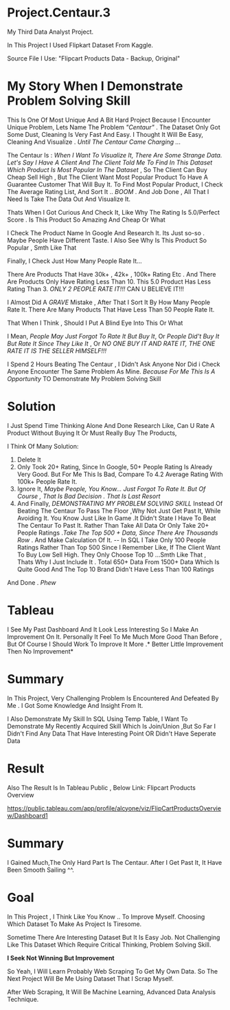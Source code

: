 # Project.Centaur.3
My Third Data Analyst Project.

In This Project I Used Flipkart Dataset From Kaggle.

Source File I Use: "Flipcart Products Data - Backup, Original"

# My Story When I Demonstrate Problem Solving Skill 

This Is One Of Most Unique And A Bit Hard Project Because I Encounter Unique Problem, Lets Name The Problem *"Centaur"* .
The Dataset Only Got Some Dust, Cleaning Is Very Fast And Easy. I Thought It Will Be Easy, Cleaning And Visualize . *Until The Centaur Came Charging ...*

The Centaur Is : *When I Want To Visualize It, There Are Some Strange Data. Let's Say I Have A Client And The Client Told Me To Find In This Dataset Which Product Is Most Popular In The Dataset* , So The Client Can Buy Cheap Sell High , But The Client Want Most Popular Product To Have A Guarantee Customer That Will Buy It. To Find Most Popular Product, I Check The Average Rating List, And Sort It .. *BOOM* . And Job Done , All That I Need Is Take The Data Out And Visualize It.

Thats When I Got Curious And Check It, Like Why The Rating Is 5.0/Perfect Score  . Is This Product So Amazing And Cheap Or What

I Check The Product Name In Google And Research It. Its Just so-so . Maybe People Have Different Taste. I Also See Why Is This Product So Popular , Smth Like That

Finally, I Check Just How Many People Rate It...

There Are Products That Have 30k+ , 42k+ , 100k+ Rating Etc .  And There Are Products Only Have Rating Less Than 10. This 5.0 Product Has Less Rating Than 3. *ONLY 2 PEOPLE RATE IT!!!* CAN U BELIEVE IT!!!

I Almost Did A *GRAVE* Mistake , After That I Sort It By How Many People Rate It. There Are Many Products That Have Less Than 50 People Rate It.

That When I Think , Should I Put A Blind Eye Into This Or What

I Mean, *People May Just Forgot To Rate It But Buy It*, Or *People Did't Buy It But Rate It Since They Like It* , Or *NO ONE BUY IT AND RATE IT, THE ONE RATE IT IS THE SELLER HIMSELF!!!*

I Spend 2 Hours Beating The Centaur , I Didn't Ask Anyone Nor Did i Check Anyone Encounter The Same Problem As Mine. *Because For Me This Is A Opportunity* TO Demonstrate My Problem Solving Skill 

# Solution

I Just Spend Time Thinking Alone And Done Research Like, Can U Rate A Product Without Buying It Or Must Really Buy The Products, 

I Think Of Many Solution:
1. Delete It
2. Only Took 20+ Rating,  Since In Google, 50+ People Rating Is Already Very Good. But For Me This Is Bad, Compare To 4.2 Average Rating  With 100k+ People Rate It.
3. Ignore It, *Maybe People, You Know... Just Forgot To Rate It. But Of Course , That Is Bad Decision . That Is Last Resort*
4. And Finally, *DEMONSTRATING MY PROBLEM SOLVING SKILL* Instead Of Beating The Centaur To Pass The Floor ,Why Not Just Get Past It, While Avoiding It. You Know Just Like In Game  .It Didn't State I Have To Beat The Centaur To Past It.  Rather Than Take All Data Or Only Take 20+ People Ratings .*Take The Top 500 + Data, Since There Are Thousands Row* . And Make Calculation Of It. -- In SQL I Take Only 100 People Ratings Rather Than Top 500 Since I Remember Like, If The Client Want To Buy Low Sell High. They Only Choose Top 10 ...Smth Like That , Thats Why I Just Include It . Total 650+ Data From 1500+ Data Which Is Quite Good And The Top 10 Brand Didn't Have Less Than 100 Ratings

And Done . *Phew*

# Tableau

I See My Past Dashboard And It Look Less Interesting So I Make An Improvement On It. Personally It Feel To Me Much More Good Than Before , But Of Course I Should Work To Improve It More .* Better Little Improvement Then No Improvement*

# Summary

In This Project, Very Challenging Problem Is Encountered And Defeated By Me . I Got Some Knowledge And Insight From It. 

I Also Demonstrate My Skill In SQL Using Temp Table, I Want To Demonstrate My Recently Acquired Skill Which Is Join/Union ,But So Far I Didn't Find Any Data That Have Interesting Point OR Didn't Have Seperate Data


# Result

Also The Result Is In Tableau Public , Below Link: Flipcart Products Overview

https://public.tableau.com/app/profile/alcyone/viz/FlipCartProductsOverview/Dashboard1


# Summary

I Gained Much,The Only Hard Part Is The Centaur. After I Get Past It, It Have Been Smooth Sailing ^^. 

# Goal

In This Project , I Think Like You Know .. To Improve Myself. Choosing Which Dataset To Make As Project Is Tiresome.

Sometime There Are Interesting Dataset But It Is Easy Job. Not Challenging Like This Dataset Which Require Critical Thinking, Problem Solving Skill.

**I Seek Not Winning But Improvement**

So Yeah, I Will Learn Probably Web Scraping To Get My Own Data. So The Next Project Will Be Me Using Dataset That I Scrap Myself.

After Web Scraping, It Will Be Machine Learning, Advanced Data Analysis Technique.

